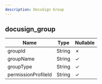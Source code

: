 ```yaml
---
description: DocuSign Group
---
```

docusign_group
--------------

| **Name**            | **Type** | **Nullable** |
| ------------------- | -------- | ------------ |
| groupId             | String   | &cross;      |
| groupName           | String   | &check;      |
| groupType           | String   | &check;      |
| permissionProfileId | String   | &check;      |

